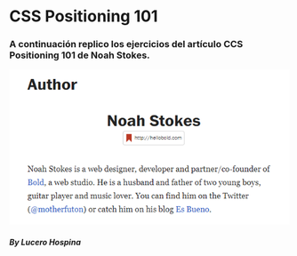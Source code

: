 # CSS Positioning 101

### A continuación replico los ejercicios del artículo CCS Positioning 101 de Noah Stokes.

![sin titulo](assets/images/noahstokes.png)

#####                      _By Lucero Hospina_